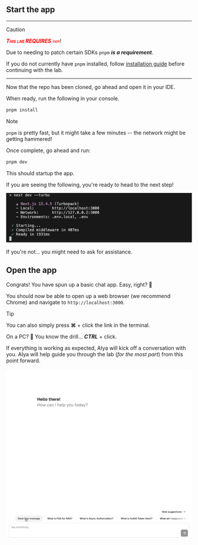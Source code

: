 ## Start the app

---
> [!CAUTION]
> <span style='color: red; font-variant: small-caps'>***This lab REQUIRES*** `pnpm`</span>!
>
> Due to needing to patch certain SDKs `pnpm` ***is a requirement***.
>
> If you do not currently have `pnpm` installed, follow [installation guide](https://pnpm.io/installation) before continuing with the lab.
---

Now that the repo has been cloned, go ahead and open it in your IDE.

When ready, run the following in your console.
```bash
pnpm install
```

> [!NOTE]
> `pnpm` is pretty fast, but it might take a few minutes -- the network might be getting hammered!

Once complete, go ahead and run:
```bash
pnpm dev
```

This should startup the app.

If you are seeing the following, you're ready to head to the next step!

![Start App Command](./assets/images/pnpm-dev.png)

If you're not... you might need to ask for assistance.

## Open the app

Congrats! You have spun up a basic chat app. Easy, right? 🤣

You should now be able to open up a web browser (we recommend Chrome) and navigate to `http://localhost:3000`.

> [!TIP]
> You can also simply press **⌘** + click the link in the terminal.
>
> On a PC? 🤨 You know the drill... ***CTRL*** + click.

If everything is working as expected, AIya will kick off a conversation with you. AIya will help guide you through the lab (*for the most part*) from this point forward.

![First AIya message](./assets/images/the-bAInk-first-message.gif)
